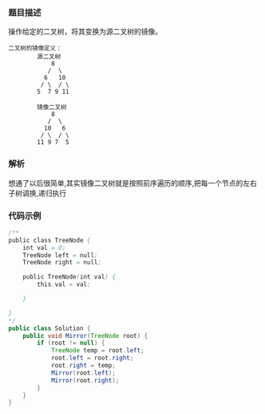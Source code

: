 ### 题目描述

操作给定的二叉树，将其变换为源二叉树的镜像。

```
二叉树的镜像定义：
		源二叉树 
    	    8
    	   /  \
    	  6   10
    	 / \  / \
    	5  7 9 11

    	镜像二叉树
    	    8
    	   /  \
    	  10   6
    	 / \  / \
    	11 9 7  5
```

### 解析

想通了以后很简单,其实镜像二叉树就是按照前序遍历的顺序,把每一个节点的左右子树调换,递归执行

### 代码示例

```java
/**
public class TreeNode {
    int val = 0;
    TreeNode left = null;
    TreeNode right = null;

    public TreeNode(int val) {
        this.val = val;

    }

}
*/
public class Solution {
    public void Mirror(TreeNode root) {
        if (root != null) {
            TreeNode temp = root.left;
            root.left = root.right;
            root.right = temp;
            Mirror(root.left);
            Mirror(root.right);
        }
    }
}
```